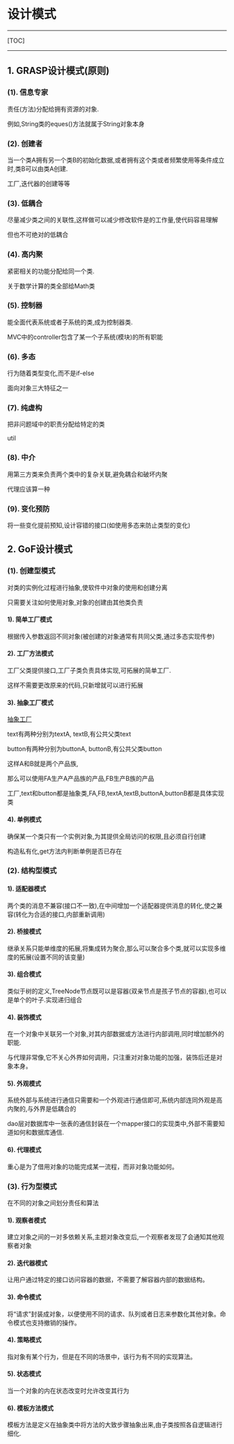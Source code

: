 # 设计模式

------

[TOC]

-----

## 1. GRASP设计模式(原则)

### (1). 信息专家

责任(方法)分配给拥有资源的对象.

例如,String类的eques()方法就属于String对象本身

### (2). 创建者

当一个类A拥有另一个类B的初始化数据,或者拥有这个类或者频繁使用等条件成立时,类B可以由类A创建.

工厂,迭代器的创建等等

### (3). 低耦合

尽量减少类之间的关联性,这样做可以减少修改软件是的工作量,使代码容易理解

但也不可绝对的低耦合

### (4). 高内聚

紧密相关的功能分配给同一个类.

关于数学计算的类全部给Math类

### (5). 控制器

能全面代表系统或者子系统的类,成为控制器类.

MVC中的controller包含了某一个子系统(模块)的所有职能

### (6). 多态

行为随着类型变化,而不是if-else

面向对象三大特征之一

### (7). 纯虚构

把非问题域中的职责分配给特定的类

util

### (8). 中介

用第三方类来负责两个类中的复杂关联,避免耦合和破坏内聚

代理应该算一种

### (9). 变化预防

将一些变化提前预知,设计容错的接口(如使用多态来防止类型的变化)

## 2. GoF设计模式

### (1). 创建型模式

对类的实例化过程进行抽象,使软件中对象的使用和创建分离

只需要关注如何使用对象,对象的创建由其他类负责

#### 1). 简单工厂模式

根据传入参数返回不同对象(被创建的对象通常有共同父类,通过多态实现传参)

#### 2). 工厂方法模式

工厂父类提供接口,工厂子类负责具体实现,可拓展的简单工厂.

这样不需要更改原来的代码,只新增就可以进行拓展

#### 3). 抽象工厂模式

[抽象工厂](https://blog.csdn.net/u014727260/article/details/82560912#_2)

text有两种分别为textA, textB,有公共父类text

button有两种分别为buttonA, buttonB,有公共父类button

这样A和B就是两个产品族,

那么可以使用FA生产A产品族的产品,FB生产B族的产品

工厂,text和button都是抽象类,FA,FB,textA,textB,buttonA,buttonB都是具体实现类

#### 4). 单例模式

确保某一个类只有一个实例对象,为其提供全局访问的权限,且必须自行创建

构造私有化,get方法内判断单例是否已存在

### (2). 结构型模式

#### 1). 适配器模式

两个类的消息不兼容(接口不一致),在中间增加一个适配器提供消息的转化,使之兼容(转化为合适的接口,内部重新调用)

#### 2). 桥接模式

继承关系只能单维度的拓展,将集成转为聚合,那么可以聚合多个类,就可以实现多维度的拓展(设置不同的该变量)

#### 3). 组合模式

类似于树的定义,TreeNode节点既可以是容器(双亲节点是孩子节点的容器),也可以是单个的叶子.实现递归组合

#### 4). 装饰模式

在一个对象中关联另一个对象,对其内部数据或方法进行内部调用,同时增加额外的职能.

与代理非常像,它不关心外界如何调用，只注重对对象功能的加强，装饰后还是对象本身。

#### 5). 外观模式

系统外部与系统进行通信只需要和一个外观进行通信即可,系统内部连同外观是高内聚的,与外界是低耦合的

dao层对数据库中一张表的通信封装在一个mapper接口的实现类中,外部不需要知道如何和数据库通信.

#### 6). 代理模式

重心是为了借用对象的功能完成某一流程，而非对象功能如何。

### (3). 行为型模式

在不同的对象之间划分责任和算法

#### 1). 观察者模式

建立对象之间的一对多依赖关系,主题对象改变后,一个观察者发现了会通知其他观察者对象

#### 2). 迭代器模式

让用户通过特定的接口访问容器的数据，不需要了解容器内部的数据结构。

#### 3). 命令模式

将“请求”封装成对象，以便使用不同的请求、队列或者日志来参数化其他对象。命令模式也支持撤销的操作。

#### 4). 策略模式

指对象有某个行为，但是在不同的场景中，该行为有不同的实现算法。

#### 5). 状态模式

当一个对象的内在状态改变时允许改变其行为

#### 6). 模板方法模式

模板方法是定义在抽象类中将方法的大致步骤抽象出来,由子类按照各自逻辑进行细化.
